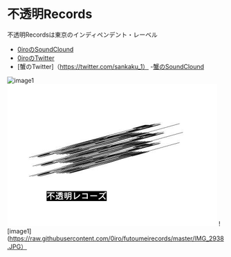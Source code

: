 # 不透明Records
不透明Recordsは東京のインディペンデント・レーベル
- [0iroのSoundClound](https://soundcloud.com/0iro)
- [0iroのTwitter](https://twitter.com/irmtc)
- [蟹のTwitter]（https://twitter.com/sankaku_1）
-[蟹のSoundClound](https://soundcloud.com/yosioka)

![image1](https://pbs.twimg.com/media/CnFPHR0VUAADj6s.jpg)
![image1](https://raw.githubusercontent.com/0iro/0irosite/master/IMG_9190.JPG)
![image1](https://raw.githubusercontent.com/0iro/futoumeirecords/master/IMG_2938.JPG）
